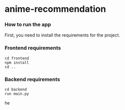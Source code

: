 # anime-recommendation



### How to run the app

First, you need to install the requirements for the project.

### Frontend requirements

```
cd frontend
npm install
cd ..
```


### Backend requirements
```
cd backend
run main.py
```
he